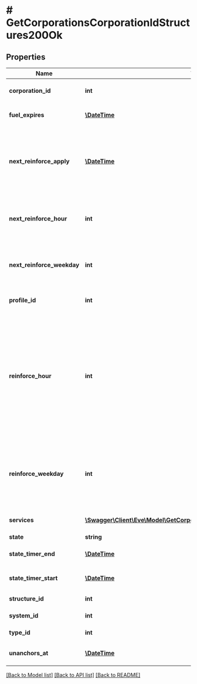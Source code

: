 # # GetCorporationsCorporationIdStructures200Ok

## Properties

Name | Type | Description | Notes
------------ | ------------- | ------------- | -------------
**corporation_id** | **int** | ID of the corporation that owns the structure | 
**fuel_expires** | [**\DateTime**](\DateTime.md) | Date on which the structure will run out of fuel | [optional] 
**next_reinforce_apply** | [**\DateTime**](\DateTime.md) | The date and time when the structure&#39;s newly requested reinforcement times (e.g. next_reinforce_hour and next_reinforce_day) will take effect | [optional] 
**next_reinforce_hour** | **int** | The requested change to reinforce_hour that will take effect at the time shown by next_reinforce_apply | [optional] 
**next_reinforce_weekday** | **int** | The requested change to reinforce_weekday that will take effect at the time shown by next_reinforce_apply | [optional] 
**profile_id** | **int** | The id of the ACL profile for this citadel | 
**reinforce_hour** | **int** | The hour of day that determines the four hour window when the structure will randomly exit its reinforcement periods and become vulnerable to attack against its armor and/or hull. The structure will become vulnerable at a random time that is +/- 2 hours centered on the value of this property | 
**reinforce_weekday** | **int** | The day of the week when the structure exits its final reinforcement period and becomes vulnerable to attack against its hull. Monday is 0 and Sunday is 6 | [optional] 
**services** | [**\Swagger\Client\Eve\Model\GetCorporationsCorporationIdStructuresService[]**](GetCorporationsCorporationIdStructuresService.md) | Contains a list of service upgrades, and their state | [optional] 
**state** | **string** | state string | 
**state_timer_end** | [**\DateTime**](\DateTime.md) | Date at which the structure will move to it&#39;s next state | [optional] 
**state_timer_start** | [**\DateTime**](\DateTime.md) | Date at which the structure entered it&#39;s current state | [optional] 
**structure_id** | **int** | The Item ID of the structure | 
**system_id** | **int** | The solar system the structure is in | 
**type_id** | **int** | The type id of the structure | 
**unanchors_at** | [**\DateTime**](\DateTime.md) | Date at which the structure will unanchor | [optional] 

[[Back to Model list]](../../README.md#documentation-for-models) [[Back to API list]](../../README.md#documentation-for-api-endpoints) [[Back to README]](../../README.md)


